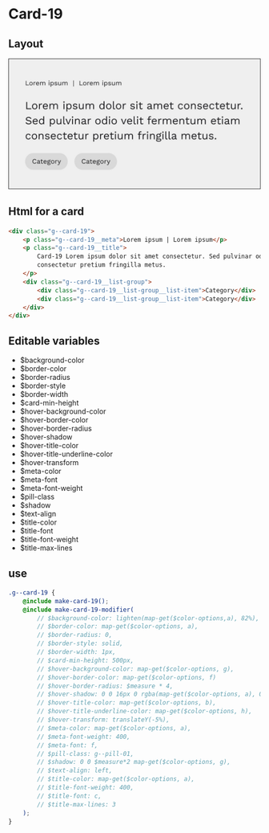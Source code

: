 # Card-19

## Layout

![alt text][card-19]

[card-19]: /src/img/global-components/card/card-19.jpg

## Html for a card

```html
<div class="g--card-19">
    <p class="g--card-19__meta">Lorem ipsum | Lorem ipsum</p>
    <p class="g--card-19__title">
        Card-19 Lorem ipsum dolor sit amet consectetur. Sed pulvinar odio velit fermentum etiam
        consectetur pretium fringilla metus.
    </p>
    <div class="g--card-19__list-group">
        <div class="g--card-19__list-group__list-item">Category</div>
        <div class="g--card-19__list-group__list-item">Category</div>
    </div>
</div>
```

## Editable variables

-   $background-color
-   $border-color
-   $border-radius
-   $border-style
-   $border-width
-   $card-min-height
-   $hover-background-color
-   $hover-border-color
-   $hover-border-radius
-   $hover-shadow
-   $hover-title-color
-   $hover-title-underline-color
-   $hover-transform
-   $meta-color
-   $meta-font
-   $meta-font-weight
-   $pill-class
-   $shadow
-   $text-align
-   $title-color
-   $title-font
-   $title-font-weight
-   $title-max-lines

## use

```scss
.g--card-19 {
    @include make-card-19();
    @include make-card-19-modifier(
        // $background-color: lighten(map-get($color-options,a), 82%),
        // $border-color: map-get($color-options, a),
        // $border-radius: 0,
        // $border-style: solid,
        // $border-width: 1px,
        // $card-min-height: 500px,
        // $hover-background-color: map-get($color-options, g),
        // $hover-border-color: map-get($color-options, f)
        // $hover-border-radius: $measure * 4,
        // $hover-shadow: 0 0 16px 0 rgba(map-get($color-options, a), 0.5),
        // $hover-title-color: map-get($color-options, b),
        // $hover-title-underline-color: map-get($color-options, h),
        // $hover-transform: translateY(-5%),
        // $meta-color: map-get($color-options, a),
        // $meta-font-weight: 400,
        // $meta-font: f,
        // $pill-class: g--pill-01,
        // $shadow: 0 0 $measure*2 map-get($color-options, g),
        // $text-align: left,
        // $title-color: map-get($color-options, a),
        // $title-font-weight: 400,
        // $title-font: c,
        // $title-max-lines: 3
    );
}
```
